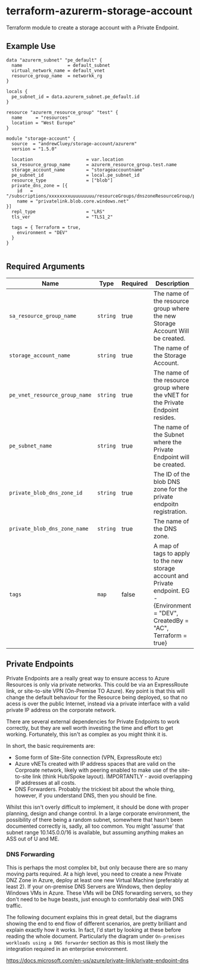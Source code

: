 # terraform-azurerm-storage-account
Terraform module to create a storage account with a Private Endpoint.

## Example Use
```hcl
data "azurerm_subnet" "pe_default" {
  name                 = default_subnet
  virtual_network_name = default_vnet
  resource_group_name  = networkk_rg
}

locals {
  pe_subnet_id = data.azurerm_subnet.pe_default.id
}

resource "azurerm_resource_group" "test" {
  name     = "resources"
  location = "West Europe"
}

module "storage-account" {
  source  = "andrewCluey/storage-account/azurerm"
  version = "1.5.0"

  location                    = var.location
  sa_resource_group_name      = azurerm_resource_group.test.name
  storage_account_name        = "storageaccountname"
  pe_subnet_id                = local.pe_subnet_id
  resource_type               = ["blob"]
  private_dns_zone = [{
    id   = "/subscriptions/xxxxxxxxuuuuuuuuu/resourceGroups/dnszoneResourceGroup/providers/Microsoft.Network/privateDnsZones/privatelink.blob.core.windows.net"
    name = "privatelink.blob.core.windows.net"
}]
  repl_type                   = "LRS"
  tls_ver                     = "TLS1_2"
  
  tags = { Terraform = true,
    environment = "DEV"
  }
}
 

```

## Required Arguments

| Name | Type | Required | Description |
| --- | --- | --- | --- |
| `sa_resource_group_name` | `string` | true | The name of the resource group where the new Storage Account Will be created. |
| `storage_account_name` | `string` | true | The name of the Storage Account. |
| `pe_vnet_resource_group_name` | `string` | true | The name of the resource group where the vNET for the Private Endpoint resides. |
| `pe_subnet_name` | `string` | true | The name of the Subnet where the Private Endpoint will be created. |
| `private_blob_dns_zone_id` | `string` | true | The ID of the blob DNS zone for the private endpoitn registration. |
| `private_blob_dns_zone_name` | `string` | true | The name of the DNS zone. |
| `tags` | `map` | false | A map of tags to apply to the new storage account and Private endpoint. EG - {Environment = "DEV", CreatedBy = "AC", Terraform = true} |


## Private Endpoints
Private Endpoints are a really great way to ensure access to Azure Resources is only via private networks. This could be via an ExpressRoute link, or site-to-site VPN (On-Premise TO Azure). Key point is that this will change the default behaviour for the Resource being deployed, so that no acess is over the public Internet, instead via a private interface with a valid private IP address on the corporate network.

There are several external dependencies for Private Endpoints to work correctly, but they are well worth investing the time and effort to get working. Fortunately, this isn't as complex as you might think it is.

In short, the basic requirements are:

- Some form of Site-Site connection (VPN, ExpressRoute etc)
- Azure vNETs created with IP address spaces that are valid on the Corproate network, likely with peering enabled to make use of the site-to-site link (think Hub/Spoke layout). IMPORTANTLY - avoid overlapping IP addresses at all costs.
- DNS Forwarders. Probably the trickiest bit about the whole thing, however, if you understand DNS, then you should be fine. 

Whilst this isn't overly difficult to implement, it should be done with proper planning, design and change control. In a large corporate environment, the possibility of there being a random subnet, somewhere that hasn't been documented correctly is, sadly, all too common. You might 'assume' that subnet range 10.145.0.0/16 is available, but assuming anything makes an ASS out of U and ME.

### DNS Forwarding
This is perhaps the most complex bit, but only because there are so many moving parts required. At a high level, you need to create a new Private DNZ Zone in Azure, deploy at least one new Virtual Machine (preferably at least 2). If your on-premise DNS Servers are Windows, then deploy Windows VMs in Azure. These VMs will be DNS forwarding servers, so they don't need to be huge beasts, just enough to comfortably deal with DNS traffic.

The following document explains this in great detail, but the diagrams showing the end to end flow of different scenarios, are pretty brilliant and explain exactly how it works. In fact, I'd start by looking at these before reading the whole document. Particularly the diagram under ```On-premises workloads using a DNS forwarder``` section as this is most likely the integration required in an enterprise environment.


https://docs.microsoft.com/en-us/azure/private-link/private-endpoint-dns



